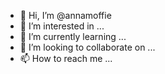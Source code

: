 - 👋 Hi, I’m @annamoffie
- 👀 I’m interested in ...
- 🌱 I’m currently learning ...
- 💞️ I’m looking to collaborate on ...
- 📫 How to reach me ...

<!---
annamoffie/annamoffie is a ✨ special ✨ repository because its `README.md` (this file) appears on your GitHub profile.
You can click the Preview link to take a look at your changes.
--->
